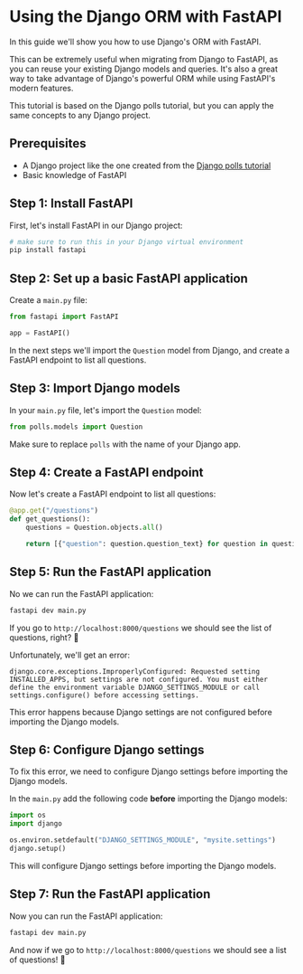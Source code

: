 # Using the Django ORM with FastAPI

In this guide we'll show you how to use Django's ORM with FastAPI.

This can be extremely useful when migrating from Django to FastAPI, as you can reuse your existing Django models and queries. It's also a great way to take advantage of Django's powerful ORM while using FastAPI's modern features.

This tutorial is based on the Django polls tutorial, but you can apply the same concepts to any Django project.

## Prerequisites

- A Django project like the one created from the [Django polls tutorial](https://docs.djangoproject.com/en/stable/intro/tutorial01/)
- Basic knowledge of FastAPI

## Step 1: Install FastAPI

First, let's install FastAPI in our Django project:

```bash
# make sure to run this in your Django virtual environment
pip install fastapi
```

## Step 2: Set up a basic FastAPI application

Create a `main.py` file:

```python
from fastapi import FastAPI

app = FastAPI()
```

In the next steps we'll import the `Question` model from Django, and create a FastAPI endpoint to list all questions.

## Step 3: Import Django models

In your `main.py` file, let's import the `Question` model:

```python
from polls.models import Question
```

Make sure to replace `polls` with the name of your Django app.

## Step 4: Create a FastAPI endpoint

Now let's create a FastAPI endpoint to list all questions:

```python
@app.get("/questions")
def get_questions():
    questions = Question.objects.all()

    return [{"question": question.question_text} for question in questions]
```

## Step 5: Run the FastAPI application

No we can run the FastAPI application:

```bash
fastapi dev main.py
```

If you go to `http://localhost:8000/questions` we should see the list of questions, right? 🤔

Unfortunately, we'll get an error:

```text
django.core.exceptions.ImproperlyConfigured: Requested setting INSTALLED_APPS, but settings are not configured. You must either define the environment variable DJANGO_SETTINGS_MODULE or call settings.configure() before accessing settings.
```

This error happens because Django settings are not configured before importing the Django models.

## Step 6: Configure Django settings

To fix this error, we need to configure Django settings before importing the Django models.

In the `main.py` add the following code **before** importing the Django models:

```python
import os
import django

os.environ.setdefault("DJANGO_SETTINGS_MODULE", "mysite.settings")
django.setup()
```

This will configure Django settings before importing the Django models.

## Step 7: Run the FastAPI application

Now you can run the FastAPI application:

```bash
fastapi dev main.py
```

And now if we go to `http://localhost:8000/questions` we should see a list of questions! 🎉
